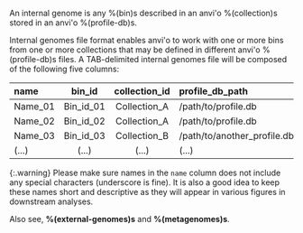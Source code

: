 An internal genome is any %(bin)s described in an anvi'o %(collection)s stored in an anvi'o %(profile-db)s.

Internal genomes file format enables anvi'o to work with one or more bins from one or more collections that may be defined in different anvi'o %(profile-db)s files. A TAB-delimited internal genomes file will be composed of the following five columns:

|name|bin_id|collection_id|profile_db_path|contigs_db_path|
|:--|:--:|:--:|:--|:--|
|Name_01|Bin_id_01|Collection_A|/path/to/profile.db|/path/to/contigs.db|
|Name_02|Bin_id_02|Collection_A|/path/to/profile.db|/path/to/contigs.db|
|Name_03|Bin_id_03|Collection_B|/path/to/another_profile.db|/path/to/another/contigs.db|
|(...)|(...)|(...)|(...)|(...)|

{:.warning}
Please make sure names in the `name` column does not include any special characters (underscore is fine). It is also a good idea to keep these names short and descriptive as they will appear in various figures in downstream analyses.

Also see, **%(external-genomes)s** and **%(metagenomes)s**.
